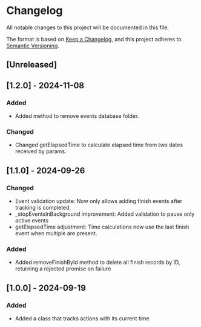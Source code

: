 # Changelog

All notable changes to this project will be documented in this file.

The format is based on [Keep a Changelog](https://keepachangelog.com/en/1.0.0/),
and this project adheres to [Semantic Versioning](https://semver.org/spec/v2.0.0.html).

## [Unreleased]

## [1.2.0] - 2024-11-08

### Added

- Added method to remove events database folder.

### Changed

- Changed getElapsedTime to calculate elapsed time from two dates received by params.

## [1.1.0] - 2024-09-26

### Changed

- Event validation update: Now only allows adding finish events after tracking is completed.
- _stopEventsInBackground improvement: Added validation to pause only active events
- getElapsedTime adjustment: Time calculations now use the last finish event when multiple are present.

### Added

- Added removeFinishById method to delete all finish records by ID, returning a rejected promise on failure

## [1.0.0] - 2024-09-19

### Added

- Added a class that tracks actions with its current time